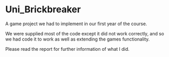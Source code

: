 # Uni_Brickbreaker
A game project we had to implement in our first year of the course.

We were supplied most of the code except it did not work correctly, and so we had code it to work as well as extending the games functionality.

Please read the report for further information of what I did.
